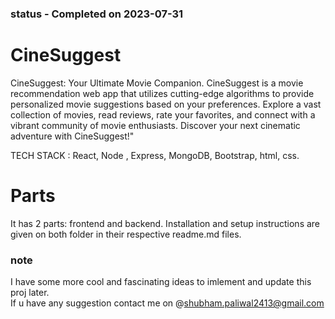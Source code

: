 ### status - Completed on 2023-07-31

# CineSuggest

CineSuggest: Your Ultimate Movie Companion. CineSuggest is a movie recommendation web app that utilizes cutting-edge algorithms to provide personalized movie suggestions based on your preferences. Explore a vast collection of movies, read reviews, rate your favorites, and connect with a vibrant community of movie enthusiasts. Discover your next cinematic adventure with CineSuggest!"

TECH STACK :
React, Node , Express, MongoDB, Bootstrap, html, css.
<br/>

# Parts 

It has 2 parts: frontend and backend. Installation and setup instructions are given on both folder in their respective readme.md files.


### note 
I have some more cool and fascinating ideas to imlement and update this proj later.<br/>
If u have any suggestion contact me on @shubham.paliwal2413@gmail.com

<br/><br/>